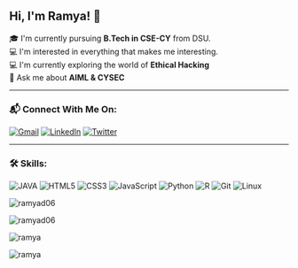 
## Hi, I'm Ramya! 👋

🎓 I'm currently pursuing **B.Tech in CSE-CY** from DSU.  
💻 I'm interested in everything that makes me interesting.<br>
💻 I'm currently exploring the world of **Ethical Hacking**  
💬 Ask me about **AIML & CYSEC**

---

### 📬 Connect With Me On:
[![Gmail](https://img.shields.io/badge/Gmail-D14836?style=for-the-badge&logo=gmail&logoColor=white)](mailto:ramyaram0603@gmail.com)
[![LinkedIn](https://img.shields.io/badge/LinkedIn-0077B5?style=for-the-badge&logo=linkedin&logoColor=white)](https://www.linkedin.com/in/ramyad06)
[![Twitter](https://img.shields.io/badge/X-000000?style=for-the-badge&logo=x&logoColor=white)](https://x.com/ramyad06)

---

### 🛠️ Skills:
![JAVA](https://img.shields.io/badge/Java-00599C?style=for-the-badge&logo=java&logoColor=white)
![HTML5](https://img.shields.io/badge/HTML5-E34F26?style=for-the-badge&logo=html5&logoColor=white)
![CSS3](https://img.shields.io/badge/CSS3-1572B6?style=for-the-badge&logo=css3&logoColor=white)
![JavaScript](https://img.shields.io/badge/JavaScript-F7DF1E?style=for-the-badge&logo=javascript&logoColor=black)
![Python](https://img.shields.io/badge/Python-3776AB?style=for-the-badge&logo=python&logoColor=white)
![R](https://img.shields.io/badge/R-276DC3?style=for-the-badge&logo=r&logoColor=white)
![Git](https://img.shields.io/badge/Git-F05032?style=for-the-badge&logo=git&logoColor=white)
![Linux](https://img.shields.io/badge/Linux-FCC624?style=for-the-badge&logo=linux&logoColor=black)

<p><img align="center" src="https://github-readme-stats.vercel.app/api/top-langs?username=ramyad06&show_icons=true&locale=en&layout=compact" alt="ramyad06" /></p> <p><img align="center" src="https://github-readme-streak-stats.herokuapp.com/?user=ramyad06&" alt="ramyad06" /></p>
<p><img align="center" src="https://github-readme-stats.vercel.app/api/top-langs?username=ramyad06&show_icons=true&locale=en&layout=compact" alt="ramya" /></p> <p><img align="center" src="https://github-readme-streak-stats.herokuapp.com/?user=ramyad06 &" alt="ramya" /></p>
